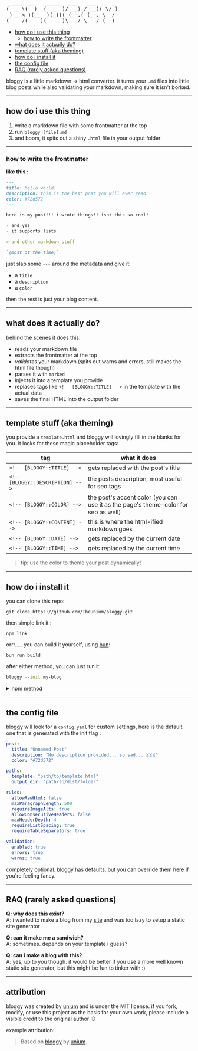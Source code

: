 <pre>
 ____  __    _____  ___   ___  _  _
(  _ \(  )  (  _  )/ __) / __)( \/ )
 ) _ < )(__  )(_)(( (_-.( (_-. \  /
(____/(____)(_____)\___/ \___/ (__)
</pre>

- [how do i use this thing](#how-do-i-use-this-thing)
   * [how to write the frontmatter](#how-to-write-the-frontmatter)
- [what does it actually do?](#what-does-it-actually-do)
- [template stuff (aka theming)](#template-stuff-aka-theming)
- [how do i install it](#how-do-i-install-it)
- [the config file](#the-config-file)
- [RAQ (rarely asked questions)](#raq-rarely-asked-questions)

bloggy is a little markdown -> html converter.
it turns your `.md` files into little blog posts while also validating your markdown, making sure it isn't borked.

---

## how do i use this thing

1. write a markdown file with some frontmatter at the top
2. run `bloggy [file].md`
3. and boom, it spits out a shiny `.html` file in your output folder

---

### how to write the frontmatter

**like this :**
```md
---
title: hello world!
description: this is the best post you will ever read
color: #72d572
---

here is my post!!! i wrote things!! isnt this so cool!

- and yes
- it supports lists

> and other markdown stuff

`(most of the time)`
```

just slap some `---` around the metadata and give it:
- a `title`
- a `description`
- a `color`

then the rest is just your blog content.

---

## what does it actually do?

behind the scenes it does this:
- reads your markdown file
- extracts the frontmatter at the top
- *validates* your markdown (spits out warns and errors, still makes the html file though)
- parses it with `marked`
- injects it into a template you provide
- replaces tags like `<!-- [BLOGGY::TITLE] -->` in the template with the actual data
- saves the final HTML into the output folder

---

## template stuff (aka theming)

you provide a `template.html` and bloggy will lovingly fill in the blanks for you.
it looks for these magic placeholder tags:

| tag                        | what it does |
|---------------------------|--------------|
| `<!-- [BLOGGY::TITLE] -->`       | gets replaced with the post's title |
| `<!-- [BLOGGY::DESCRIPTION] -->` | the posts description, most useful for seo tags |
| `<!-- [BLOGGY::COLOR] -->`       | the post's accent color (you can use it as the page's theme-color for seo as well) |
| `<!-- [BLOGGY::CONTENT] -->`     | this is where the html-ified markdown goes |
| `<!-- [BLOGGY::DATE] -->` | gets replaced by the current date |
| `<!-- [BLOGGY::TIME] -->` | gets replaced by the current time |

> tip: use the color to theme your post dynamically!

---

## how do i install it

you can clone this repo:

```shell
git clone https://github.com/TheUnium/bloggy.git
```

then simple link it :

```shell
npm link
```

orrr..... you can build it yourself, using [bun](https://bun.sh/):

```shell
bun run build
```

after either method, you can just run it:

```bash
bloggy --init my-blog
```

<details>

<summary>npm method</summary>

it's pretty simple:

```bash
npm install -g bloggy-md
```

then just run:

```bash
bloggy --init my-blog
```

after which you can start writing markdown!
</details>

---

## the config file

bloggy will look for a `config.yaml` for custom settings, here is the default one that is generated with the init flag :
```yaml
post:
  title: "Unnamed Post"
  description: "No description provided... so sad... ⏳⏳⏳"
  color: "#72d572"

paths:
  template: "path/to/template.html"
  output_dir: "path/to/dist/folder"

rules:
  allowRawHtml: false
  maxParagraphLength: 500
  requireImageAlts: true
  allowConsecutiveHeaders: false
  maxHeaderDepth: 4
  requireListSpacing: true
  requireTableSeparators: true

validation:
  enabled: true
  errors: true
  warns: true
```
completely optional. bloggy has defaults, but you can override them here if you're feeling fancy.

---

## RAQ (rarely asked questions)

**Q: why does this exist?**\
A: i wanted to make a blog from my [site](https://unium.in/) and was too lazy to setup a static site generator

**Q: can it make me a sandwich?**\
A: sometimes. depends on your template i guess?

**Q: can i make a blog with this?**\
A: yes, up to you though. it would be better if you use a more well known static site generator, but this might be fun to tinker with :)

---

## attribution

bloggy was created by [unium](https://unium.in/) and is under the MIT license. if you fork, modify, or use this project as the basis for your own work, please include a visible credit to the original author :D

example attribution:
> Based on [bloggy](https://github.com/TheUnium/bloggy) by [unium](https://unium.in/).